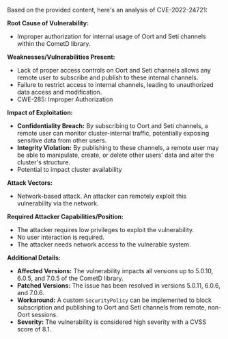 Based on the provided content, here's an analysis of CVE-2022-24721:

**Root Cause of Vulnerability:**
- Improper authorization for internal usage of Oort and Seti channels within the CometD library.

**Weaknesses/Vulnerabilities Present:**
- Lack of proper access controls on Oort and Seti channels allows any remote user to subscribe and publish to these internal channels.
- Failure to restrict access to internal channels, leading to unauthorized data access and modification.
- CWE-285: Improper Authorization

**Impact of Exploitation:**
- **Confidentiality Breach:** By subscribing to Oort and Seti channels, a remote user can monitor cluster-internal traffic, potentially exposing sensitive data from other users.
- **Integrity Violation:** By publishing to these channels, a remote user may be able to manipulate, create, or delete other users' data and alter the cluster's structure.
- Potential to impact cluster availability

**Attack Vectors:**
- Network-based attack. An attacker can remotely exploit this vulnerability via the network.

**Required Attacker Capabilities/Position:**
- The attacker requires low privileges to exploit the vulnerability.
- No user interaction is required.
- The attacker needs network access to the vulnerable system.

**Additional Details:**

-   **Affected Versions:** The vulnerability impacts all versions up to 5.0.10, 6.0.5, and 7.0.5 of the CometD library.
-   **Patched Versions:** The issue has been resolved in versions 5.0.11, 6.0.6, and 7.0.6.
-   **Workaround:** A custom `SecurityPolicy` can be implemented to block subscription and publishing to Oort and Seti channels from remote, non-Oort sessions.
-   **Severity:** The vulnerability is considered high severity with a CVSS score of 8.1.